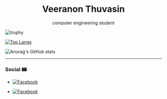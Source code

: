 <h1 align="center"> Veeranon Thuvasin</h1>
<p align="center"> computer engineering student <p>
  

  
![trophy](https://github-profile-trophy.vercel.app/?username=Simmmyirmm&row=7&column=7&theme=darkhub)

[![Top Langs](https://github-readme-stats.vercel.app/api/top-langs/?username=Simmmyirmm&layout=compact&theme=radical)](https://github.com/Simmmyirmm/github-readme-stats)

![Anurag's GitHub stats](https://github-readme-stats.vercel.app/api?username=Simmmyirmm&theme=dracula)

---
### Social :pager:
- [![Facebook](https://img.shields.io/badge/-Facebook-1877F2?style=flat&logo=Facebook&logoColor=white)]()

- [![Facebook](https://img.shields.io/badge/-Instagram-E4405F?style=flat&logo=Instagram&logoColor=white)]()
